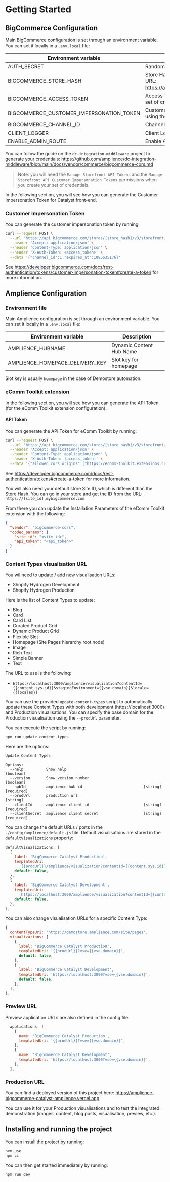 # Getting Started

## BigCommerce Configuration

Main BigCommerce configuration is set through an environment variable. You can set it locally in a `.env.local` file:

| Environment variable                     | Description                                                                                                     |
| ---------------------------------------- | --------------------------------------------------------------------------------------------------------------- |
| AUTH_SECRET                              | Random string                                                                                                   |
| BIGCOMMERCE_STORE_HASH                   | Store Hash, that you can find in the API path or admin URL: https://api.bigcommerce.com/stores/[store_hash]/v3/ |
| BIGCOMMERCE_ACCESS_TOKEN                 | Access Token, that you can get when creating a new set of credentials                                           |
| BIGCOMMERCE_CUSTOMER_IMPERSONATION_TOKEN | Customer Impersonation Token, to be generated using the access token from the API credentials                   |
| BIGCOMMERCE_CHANNEL_ID                   | Channell ID, default to 1                                                                                       |
| CLIENT_LOGGER                            | Client Logger, default to false                                                                                 |
| ENABLE_ADMIN_ROUTE                       | Enable Admin Route, default to true                                                                             |

You can follow the guide on the `dc-integration-middleware` project to generate your credentials: https://github.com/amplience/dc-integration-middleware/blob/main/docs/vendor/commerce/bigcommerce-cors.md

> Note: you will need the `Manage Storefront API Tokens` and the `Manage Storefront API Customer Impersonation Tokens` permissions when you create your set of credentials.

In the following section, you will see how you can generate the Customer Impersonation Token for Catalyst front-end.

### Customer Impersonation Token

You can generate the customer impersonation token by running:

```bash
curl --request POST \
  --url 'https://api.bigcommerce.com/stores/[store_hash]/v3/storefront/api-token-customer-impersonation' \
  --header 'Accept: application/json' \
  --header 'Content-Type: application/json' \
  --header 'X-Auth-Token: <access_token>' \
  --data '{"channel_id":1,"expires_at":1885635176}'
```

See https://developer.bigcommerce.com/docs/rest-authentication/tokens/customer-impersonation-token#create-a-token for more information.

## Amplience Configuration

### Environment file

Main Amplience configuration is set through an environment variable. You can set it locally in a `.env.local` file:

| Environment variable            | Description              |
| ------------------------------- | ------------------------ |
| AMPLIENCE_HUBNAME               | Dynamic Content Hub Name |
| AMPLIENCE_HOMEPAGE_DELIVERY_KEY | Slot key for homepage    |

Slot key is usually `homepage` in the case of Demostore automation.

### eComm Toolkit extension

In the following section, you will see how you can generate the API Token (for the eComm Toolkit extension configuration).

#### API Token

You can generate the API Token for eComm Toolkit by running:

```bash
curl --request POST \
  --url 'https://api.bigcommerce.com/stores/[store_hash]/v3/storefront/api-token' \
  --header 'Accept: application/json' \
  --header 'Content-Type: application/json' \
  --header 'X-Auth-Token: [access_token]' \
  --data '{"allowed_cors_origins":["https://ecomm-toolkit.extensions.content.amplience.net", "https://localhost:3000"],"channel_id":1,"expires_at":1885635176}'
```

See https://developer.bigcommerce.com/docs/rest-authentication/tokens#create-a-token for more information.

You will also need your default store Site ID, which is different than the Store Hash.
You can go in your store and get the ID from the URL: `https://[site_id].mybigcommerce.com`

From there you can update the Installation Parameters of the eComm Toolkit extension with the following:

```json
{
  "vendor": "bigcommerce-cors",
  "codec_params": {
    "site_id": "<site_id>",
    "api_token": "<api_token>"
  }
}
```

### Content Types visualisation URL

You wil need to update / add new visualisation URLs:

- Shopify Hydrogen Development
- Shopify Hydrogen Production

Here is the list of Content Types to update:

- Blog
- Card
- Card List
- Curated Product Grid
- Dynamic Product Grid
- Flexible Slot
- Homepage (Site Pages hierarchy root node)
- Image
- Rich Text
- Simple Banner
- Text

The URL to use is the following:

- `https://localhost:3000/amplience/visualization?contentId={{content.sys.id}}&stagingEnvironment={{vse.domain}}&locale={{locales}}`

You can use the provided `update-content-types` script to automatically update these Content Types with both development (https://localhost:3000) and Production visualisations. You can specify the base domain for the Production visualisation using the `--prodUrl` parameter.

You can execute the script by running:

```bash
npm run update-content-types
```

Here are the options:

```
Update Content Types

Options:
  --help          Show help                                            [boolean]
  --version       Show version number                                  [boolean]
  --hubId         amplience hub id                           [string] [required]
  --prodUrl       production url                                        [string]
  --clientId      amplience client id                        [string] [required]
  --clientSecret  amplience client secret                    [string] [required]
```

You can change the default URLs / ports in the `./config/amplience/default.js` file.
Default visualisations are stored in the `defaultVisualizations` property:

```js
defaultVisualizations: [
  {
    label: 'BigCommerce Catalyst Production',
    templatedUri:
      '{{prodUrl}}/amplience/visualization?contentId={{content.sys.id}}&stagingEnvironment={{vse.domain}}&locale={{locales}}',
    default: false,
  },
  {
    label: 'BigCommerce Catalyst Development',
    templatedUri:
      'https://localhost:3000/amplience/visualization?contentId={{content.sys.id}}&stagingEnvironment={{vse.domain}}&locale={{locales}}',
    default: false,
  },
],
```

You can also change visualisation URLs for a specific Content Type:

```js
{
  contentTypeUri: 'https://demostore.amplience.com/site/pages',
  visualizations: [
    {
      label: 'BigCommerce Catalyst Production',
      templatedUri: '{{prodUrl}}?vse={{vse.domain}}',
      default: false,
    },
    {
      label: 'BigCommerce Catalyst Development',
      templatedUri: 'https://localhost:3000?vse={{vse.domain}}',
      default: false,
    },
  ],
},
```

### Preview URL

Preview application URLs are also defined in the config file:

```js
  applications: [
    {
      name: 'BigCommerce Catalyst Production',
      templatedUri: '{{prodUrl}}?vse={{vse.domain}}',
    },
    {
      name: 'BigCommerce Catalyst Development',
      templatedUri: 'https://localhost:3000?vse={{vse.domain}}',
    },
  ],
```

### Production URL

You can find a deployed version of this project here: https://amplience-bigcommerce-catalyst-amplience.vercel.app

You can use it for your Production visualisations and to test the integrated demonstration (images, content, blog posts, visualisation, preview, etc.).

## Installing and running the project

You can install the project by running:

```bash
nvm use
npm ci
```

You can then get started immediately by running:

```bash
npm run dev
```
